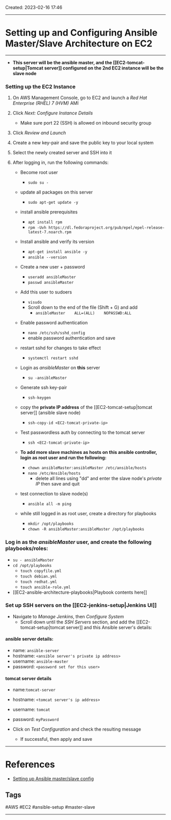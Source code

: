Created: 2023-02-16 17:46

---
# Setting up and Configuring Ansible Master/Slave Architecture on EC2
---
- **This server will be the ansible master, and the [[EC2-tomcat-setup|Tomcat server]] configured on the 2nd EC2 instance will be the slave node**

### Setting up the EC2 Instance
1. On AWS Management Console, go to EC2 and launch a *Red Hat Enterprise (RHEL) 7 (HVM)* AMI
	  
2. Click _Next: Configure Instance Details_
	- Make sure port 22 (SSH) is allowed on inbound security group
	  
3. Click *Review and Launch*
	  
4. Create a new key-pair and save the public key to your local system
	  
5. Select the newly created server and SSH into it
	  
6. After logging in, run the following commands:
	- Become root user
		- `sudo su -`
				 
	- update all packages on this server
		- `sudo apt-get update -y`
				
	- install ansible prerequisites
		- `apt install rpm`
		- `rpm -Uvh https://dl.fedoraproject.org/pub/epel/epel-release-latest-7.noarch.rpm`
				
	- Install ansible and verify its version
		- `apt-get install ansible -y`
		- `ansible --version`
			
	- Create a new user + password
		- `useradd ansibleMaster`
		- `passwd ansibleMaster`
				
	- Add this user to sudoers
		- `visudo`
		- Scroll down to the end of the file (Shift + G) and add
			- `ansibleMaster    ALL=(ALL)    NOPASSWD:ALL`
					
	- Enable password authentication
		- `nano /etc/ssh/sshd_config`
		- enable password authentication and save
			
	- restart sshd for changes to take effect
		- `systemctl restart sshd`
			
	- Login as *ansibleMaster* on **this** server
		- `su -ansibleMaster`
			
	- Generate ssh key-pair
		- `ssh-keygen`
			
	- copy the **private IP address** of the [[EC2-tomcat-setup|tomcat server]] (ansible slave node)
		- `ssh-copy-id <EC2-tomcat-private-ip>`
			
	- Test passwordless auth by connecting to the tomcat server
		- `ssh <EC2-tomcat-private-ip>`
			
	- **To add more slave machines as hosts on this ansible controller, login as root user and run the following:**
		- `chown ansibleMaster:ansibleMaster /etc/ansible/hosts`
		- `nano /etc/Ansible/hosts`
			- delete all lines using "dd" and enter the slave node's *private IP* then save and quit
			
	- test connection to slave node(s)
		- `ansible all -m ping`
			
	- while still logged in as root user, create a directory for playbooks
		- `mkdir /opt/playbooks`
		- `chown -R ansibleMaster:ansibleMaster /opt/playbooks`
			
### Log in as the *ansibleMaster* user, and create the following playbooks/roles:
- `su - ansibleMaster`
- `cd /opt/playbooks`
	- `touch copyfile.yml`
	- `touch debian.yml`
	- `touch redhat.yml`
	- `touch ansible-role.yml`
- [[EC2-ansible-architecture-playbooks|Playbook contents here]]  

### Set up SSH servers on the [[EC2-jenkins-setup|Jenkins UI]] 
- Navigate to *Manage Jenkins*, then *Configure System*
	- Scroll down until the *SSH Servers* section, and add the [[EC2-tomcat-setup|tomcat server]] and this Ansible server's details:
	
#### ansible server details:
- name: `ansible-server`
- hostname: `<ansible server's private ip address>`
- username: `ansible-master`
- password: `<password set for this user>`
				
#### tomcat server details
- name:`tomcat-server`
- hostname: `<tomcat server's ip address>`
- username: `tomcat`
- password: `myPassword`
			
- Click on *Test Configuration* and check the resulting message
	- If successful, then apply and save
---

# References
- [Setting up Ansible master/slave config](https://blog.programster.org/setting-up-ansible)

## Tags
#AWS 
#EC2 
#ansible-setup
#master-slave

---